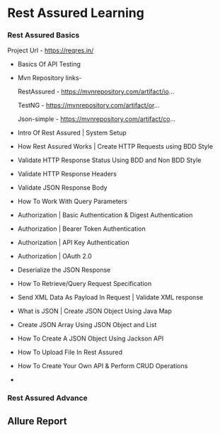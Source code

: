 # Rest Assured Learning

### Rest Assured Basics

Project Url - https://reqres.in/

* Basics Of API Testing
* Mvn Repository links-

     RestAssured - https://mvnrepository.com/artifact/io...
     
     TestNG - https://mvnrepository.com/artifact/or...
     
     Json-simple - https://mvnrepository.com/artifact/co...

* Intro Of Rest Assured | System Setup
* How Rest Assured Works | Create HTTP Requests using BDD Style
* Validate HTTP Response Status Using BDD and Non BDD Style
* Validate HTTP Response Headers
* Validate JSON Response Body
* How To Work With Query Parameters
* Authorization | Basic Authentication & Digest Authentication
* Authorization | Bearer Token Authentication
* Authorization | API Key Authentication
* Authorization | OAuth 2.0
* Deserialize the JSON Response
* How To Retrieve/Query Request Specification
* Send XML Data As Payload In Request | Validate XML response
* What is JSON | Create JSON Object Using Java Map
* Create JSON Array Using JSON Object and List
* How To Create A JSON Object Using Jackson API
* How To Upload File In Rest Assured
* How To Create Your Own API & Perform CRUD Operations
* 


### Rest Assured Advance

## Allure Report

